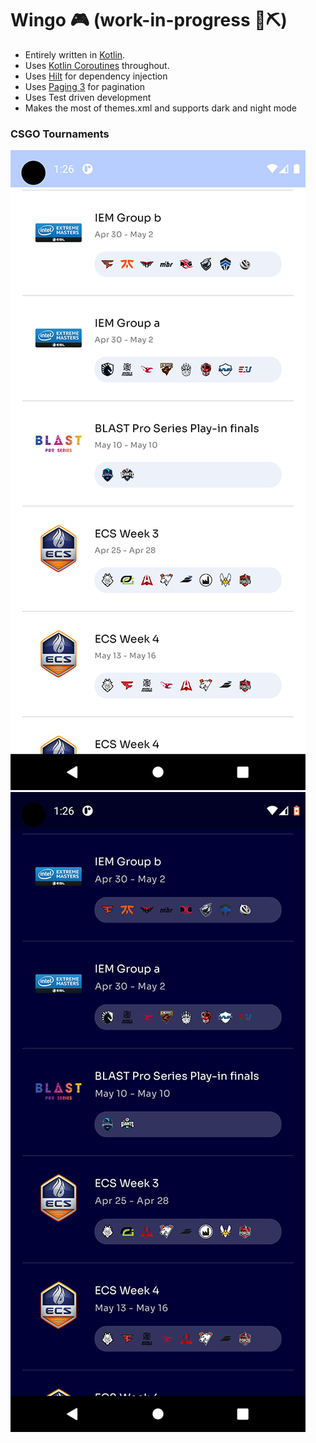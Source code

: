 # Wingo 🎮 (work-in-progress 🔧️⛏)

 * Entirely written in [Kotlin](https://kotlinlang.org/).
 * Uses [Kotlin Coroutines](https://kotlinlang.org/docs/reference/coroutines/coroutines-guide.html) throughout.
 * Uses [Hilt](https://dagger.dev/hilt/) for dependency injection
 * Uses [Paging 3](https://developer.android.com/topic/libraries/architecture/paging/v3-overview) for pagination
 * Uses Test driven development
 * Makes the most of themes.xml and supports dark and night mode
 
 ### CSGO Tournaments
 ![Light](/art/Light.png) ![Dark](/art/Dark.png)
